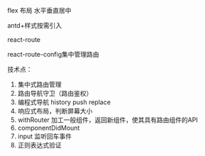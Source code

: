 flex 布局
水平垂直居中

antd+样式按需引入

react-route

react-route-config集中管理路由



技术点：

1. 集中式路由管理
2. 路由导航守卫（路由鉴权）
3. 编程式导航 history push replace
4. 响应式布局，判断屏幕大小
5. withRouter 加工一般组件，返回新组件，使其具有路由组件的API
6. componentDidMount
7. input 监听回车事件
8. 正则表达式验证
